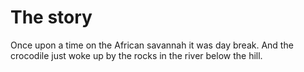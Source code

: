 # The story

Once upon a time on the African savannah it was day break. And the crocodile just woke up by the rocks in the river below the hill.